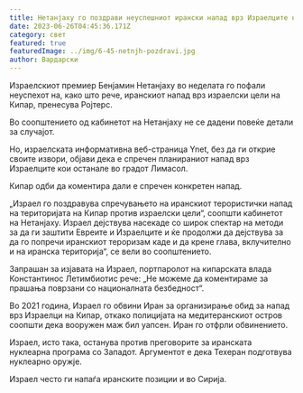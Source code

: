 ```yaml
---
title: Нетанјаху го поздрави неуспешниот ирански напад врз Израелците на Кипар
date: 2023-06-26T04:45:36.171Z
category: свет
featured: true
featuredImage: ../img/6-45-netnjh-pozdravi.jpg
author: Вардарски
---
```

Израелскиот премиер Бенјамин Нетанјаху во неделата го пофали неуспехот на, како што рече, иранскиот напад врз израелски цели на Кипар, пренесува Ројтерс.

Во соопштението од кабинетот на Нетанјаху не се дадени повеќе детали за случајот.

Но, израелската информативна веб-страница Ynet, без да ги открие своите извори, објави дека е спречен планираниот напад врз Израелците кои останале во градот Лимасол.

Кипар одби да коментира дали е спречен конкретен напад.

„Израел го поздравува спречувањето на иранскиот терористички напад на територијата на Кипар против израелски цели“, соопшти кабинетот на Нетанјаху. Израел дејствува насекаде со широк спектар на методи за да ги заштити Евреите и Израелците и ќе продолжи да дејствува за да го попречи иранскиот тероризам каде и да крене глава, вклучително и на иранска територија“, се вели во соопштението.

Запрашан за изјавата на Израел, портпаролот на кипарската влада Константинос Летимбиотис рече: „Не можеме да коментираме за прашања поврзани со националната безбедност“.

Во 2021 година, Израел го обвини Иран за организирање обид за напад врз Израелци на Кипар, откако полицијата на медитеранскиот остров соопшти дека вооружен маж бил уапсен. Иран го отфрли обвинението.

Израел, исто така, останува против преговорите за иранската нуклеарна програма со Западот. Аргументот е дека Техеран подготвува нуклеарно оружје.

Израел често ги напаѓа иранските позиции и во Сирија.